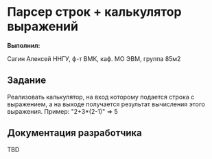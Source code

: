 # Парсер строк + калькулятор выражений

**Выполнил:**

Сагин Алексей 
ННГУ, ф-т ВМК, каф. МО ЭВМ, группа 85м2	

## Задание

Реализовать калькулятор, на вход которому подается строка с выражением, а на выходе получается результат вычисления этого выражения.
Пример: "2+3*(2-1)" => 5

## Документация разработчика

TBD